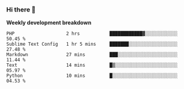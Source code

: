 ### Hi there 👋


**Weekly development breakdown**

<!--START_SECTION:waka-->
```text
PHP                   2 hrs           ████████████▓░░░░░░░░░░░░   50.45 % 
Sublime Text Config   1 hr 5 mins     ███████░░░░░░░░░░░░░░░░░░   27.48 % 
Markdown              27 mins         ███░░░░░░░░░░░░░░░░░░░░░░   11.44 % 
Text                  14 mins         █▒░░░░░░░░░░░░░░░░░░░░░░░   05.97 % 
Python                10 mins         █░░░░░░░░░░░░░░░░░░░░░░░░   04.53 % 
```
<!--END_SECTION:waka-->
